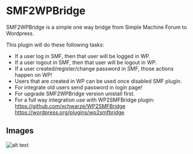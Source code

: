 SMF2WPBridge
====

SMF2WPBridge is a simple one way bridge from Simple Machine Forum to Wordpress.

This plugin will do these following tasks:

* If a user log in SMF, then that user will be logged in WP.
* If a user logout in SMF, then that user will be logout in WP.
* If a user created/register/change password in SMF, those actions happen on WP! 
* Users that are created in WP can be used once disabled SMF plugin.
* For integrate old users send password in login page!
* For upgrade SMF2WPBridge version unistall first.
* For a full way integration use with WP2SMFBridge plugin:
	https://github.com/xchwarze/WP2SMFBridge
	https://wordpress.org/plugins/wp2smfbridge


Images
-----------

![alt text](http://oi60.tinypic.com/qp5wmw.jpg "SMF2WPBridge - Settings")
